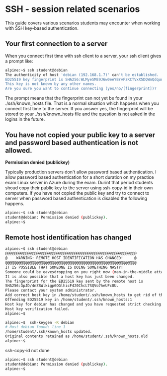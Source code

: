
# SSH - session related scenarios

This guide covers various scenarios students may encounter when working with SSH key-based authentication.

## Your first connection to a server  

When you connect first time with ssh client  to a server, your ssh client gives a prompt like:
````bash
alpine:~$ ssh student@debian
The authenticity of host 'debian (192.168.1.7)' can't be established.
ED25519 key fingerprint is SHA256:WLMyeSME9J6w0eeYBrvFzKCTVxX5DQWnQdquu13JnSY.
This key is not known by any other names.
Are you sure you want to continue connecting (yes/no/[fingerprint])?
````
The prompt means that the fingerprint can not yet be found  in your ./ssh/known_hosts file. That is a normal situation which happens when
you connect first time to the server. If you answer yes, the fingerprint will be stored to your ./ssh/known_hosts file and 
the question is not asked in the logins in the future.

## You have not copied your public key to a server and password based authentication is not allowed.  
**Permission denied (publickey)**  

Typically production servers don't allow password based authentication. I allow password based authentication for a short duration on my practice exam Linux server in Azure during the exam. Durint that period students shoud copy their public key to the server using ssh-copy-id in their own computers. If you have not copied the public key and try to connect to server when password based authentication is disabled the following happens.  

````bash
alpine:~$ ssh student@debian
student@debian: Permission denied (publickey).
alpine:~$
````


## Remote host identification has changed

````bash
alpine:~$ ssh student@debian
@@@@@@@@@@@@@@@@@@@@@@@@@@@@@@@@@@@@@@@@@@@@@@@@@@@@@@@@@@@
@    WARNING: REMOTE HOST IDENTIFICATION HAS CHANGED!     @
@@@@@@@@@@@@@@@@@@@@@@@@@@@@@@@@@@@@@@@@@@@@@@@@@@@@@@@@@@@
IT IS POSSIBLE THAT SOMEONE IS DOING SOMETHING NASTY!
Someone could be eavesdropping on you right now (man-in-the-middle attack)!
It is also possible that a host key has just been changed.
The fingerprint for the ED25519 key sent by the remote host is
SHA256:GpJD/4nZBWlkigp6OGlhicF420ChcL7SQVo7heUFc8U.
Please contact your system administrator.
Add correct host key in /home/student/.ssh/known_hosts to get rid of this message.
Offending ED25519 key in /home/student/.ssh/known_hosts:1
Host key for debian has changed and you have requested strict checking.
Host key verification failed.
alpine:~$

alpine:~$  ssh-keygen -R debian
# Host debian found: line 1
/home/student/.ssh/known_hosts updated.
Original contents retained as /home/student/.ssh/known_hosts.old
alpine:~$ 

````
ssh-copy-id not done

````bash
alpine:~$ ssh student@debian
student@debian: Permission denied (publickey).
alpine:~$
````


